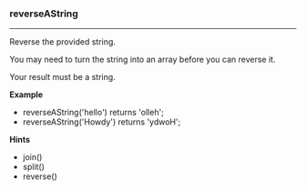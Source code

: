 ### reverseAString
---

Reverse the provided string.

You may need to turn the string into an array before you can reverse it.

Your result must be a string.

**Example**
-   reverseAString('hello') returns 'olleh';
-   reverseAString('Howdy') returns 'ydwoH';

**Hints**
-   join()
-   split()
-   reverse()
